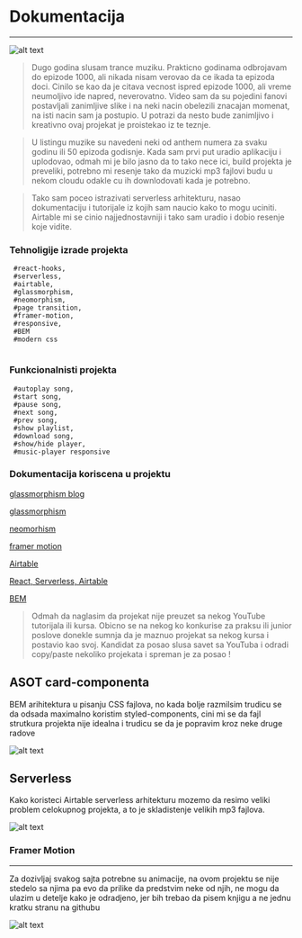 # Dokumentacija

---

![alt text](<https://image.over-blog.com/a-YYNOwOY6N_fInsL86S_j0uqsI=/filters:no_upscale()/image%2F0933696%2F20210122%2Fob_f4d937_tiesto-top-trance-1000-2021-asot-armin.png> 'asot-1000')

> Dugo godina slusam trance muziku. Prakticno godinama odbrojavam do epizode 1000, ali nikada nisam verovao da ce ikada ta epizoda doci. Cinilo se kao da je citava vecnost ispred epizode 1000, ali vreme neumoljivo ide napred, neverovatno. Video sam da su pojedini fanovi postavljali zanimljive slike i na neki nacin obelezili znacajan momenat, na isti nacin sam ja postupio. U potrazi da nesto bude zanimljivo i kreativno ovaj projekat je proistekao iz te teznje.

> U listingu muzike su navedeni neki od anthem numera za svaku godinu ili 50 epizoda godisnje. Kada sam prvi put uradio aplikaciju i uplodovao, odmah mi je bilo jasno da to tako nece ici, build projekta je preveliki, potrebno mi resenje tako da muzicki mp3 fajlovi budu u nekom cloudu odakle cu ih downlodovati kada je potrebno.

> Tako sam poceo istrazivati serverless arhitekturu, nasao dokumentaciju i tutorijale iz kojih sam naucio kako to mogu uciniti. Airtable mi se cinio najjednostavniji i tako sam uradio i dobio resenje koje vidite.

### Tehnoligije izrade projekta

```
 #react-hooks,
 #serverless,
 #airtable,
 #glassmorphism,
 #neomorphism,
 #page transition,
 #framer-motion,
 #responsive,
 #BEM
 #modern css


```

### Funkcionalnisti projekta

```
 #autoplay song,
 #start song,
 #pause song,
 #next song,
 #prev song,
 #show playlist,
 #download song,
 #show/hide player,
 #music-player responsive
```

### Dokumentacija koriscena u projektu

[glassmorphism blog](https://uxdesign.cc/glassmorphism-in-user-interfaces-1f39bb1308c9/)

[glassmorphism](https://dribbble.com/tags/glassmorphism)

[neomorhism](https://dribbble.com/tags/neomorphism)

[framer motion](https://www.framer.com/api/motion/)

[Airtable](https://airtable.com/)

[React, Serverless, Airtable](https://css-tricks.com/going-jamstack-with-react-serverless-and-airtable/)

[BEM](https://css-tricks.com/bem-101/)

> Odmah da naglasim da projekat nije preuzet sa nekog YouTube tutorijala ili kursa.
> Obicno se na nekog ko konkurise za praksu ili junior poslove donekle sumnja da je maznuo projekat sa nekog kursa i postavio kao svoj. Kandidat za posao slusa savet sa YouTuba i odradi copy/paste nekoliko projekata i spreman je za posao !

## ASOT card-componenta

BEM arihitektura u pisanju CSS fajlova, no kada bolje razmilsim trudicu se da odsada maximalno koristim styled-components, cini mi se da fajl strutkura projekta nije idealna i trudicu se da je popravim kroz neke druge radove

![alt text](https://i.ibb.co/D73wGHD/asot-card-1.png 'asot-1000')

## Serverless

Kako koristeci Airtable serverless arhitekturu mozemo da resimo veliki problem celokupnog projekta, a to je skladistenje velikih mp3 fajlova.

![alt text](https://i.ibb.co/4ZpWqZN/serveragain-1.png 'asot-1000')

### Framer Motion

---

Za dozivljaj svakog sajta potrebne su animacije, na ovom projektu se nije stedelo sa njima pa evo da prilike da predstvim neke od njih, ne mogu da ulazim u detelje kako je odradjeno, jer bih trebao da pisem knjigu a ne jednu kratku stranu na githubu

![alt text](https://i.ibb.co/4ZpWqZN/serveragain-1.png 'asot-1000')
